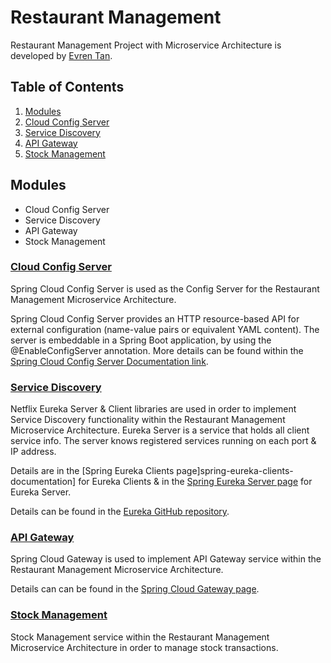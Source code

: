 # Restaurant Management
Restaurant Management Project with Microservice Architecture is developed by [Evren Tan](https://github.com/evrentan).

## Table of Contents

1. [Modules](#modules)
2. [Cloud Config Server](#cloud-config-server)
3. [Service Discovery](service-discovery)
4. [API Gateway](#api-gateway)
5. [Stock Management](stock-management)

## Modules

* Cloud Config Server
* Service Discovery
* API Gateway
* Stock Management

### [Cloud Config Server](spring-cloud-config-server/README.md)

Spring Cloud Config Server is used as the Config Server for the Restaurant Management Microservice Architecture. 

Spring Cloud Config Server provides an HTTP resource-based API for external configuration (name-value pairs or equivalent YAML content). The server is embeddable in a Spring Boot application, by using the @EnableConfigServer annotation. More details can be found within the [Spring Cloud Config Server Documentation link][spring-cloud-config-server-documentation].

### [Service Discovery](service-discovery/README.md)

Netflix Eureka Server & Client libraries are used in order to implement Service Discovery functionality within the Restaurant Management Microservice Architecture. Eureka Server is a service that holds all client service info. The server knows registered services running on each port & IP address. 

Details are in the [Spring Eureka Clients page]spring-eureka-clients-documentation] for Eureka Clients & in the [Spring Eureka Server page][spring-eureka-server-documentation] for Eureka Server.

Details can be found in the [Eureka GitHub repository][netflix-eureka-github-repo].

### [API Gateway](api-gateway/README.md)

Spring Cloud Gateway is used to implement API Gateway service within the Restaurant Management Microservice Architecture.

Details can can be found in the [Spring Cloud Gateway page][spring-cloud-gateway-documentation].


### [Stock Management](stock-management/README.md)

Stock Management service within the Restaurant Management Microservice Architecture in order to manage stock transactions.


[spring-cloud-config-server-documentation]: https://cloud.spring.io/spring-cloud-config/multi/multi__spring_cloud_config_server.html
[spring-eureka-clients-documentation]: https://cloud.spring.io/spring-cloud-netflix/multi/multi__service_discovery_eureka_clients.html
[spring-eureka-server-documentation]: https://cloud.spring.io/spring-cloud-netflix/multi/multi_spring-cloud-eureka-server.html
[netflix-eureka-github-repo]: https://github.com/Netflix/eureka
[spring-cloud-gateway-documentation]: https://spring.io/projects/spring-cloud-gateway
